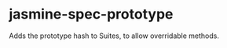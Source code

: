 jasmine-spec-prototype
======================

Adds the prototype hash to Suites, to allow overridable methods.